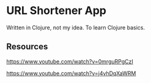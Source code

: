# URL Shortener App

Written in Clojure, not my idea. To learn Clojure basics.

## Resources

https://www.youtube.com/watch?v=0mrguRPgCzI

https://www.youtube.com/watch?v=j4vhDqXaWRM